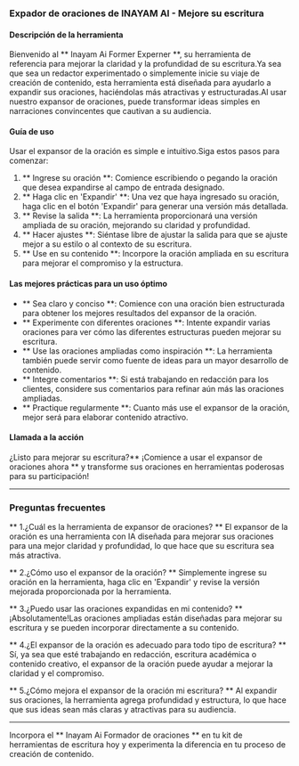 ### Expador de oraciones de INAYAM AI - Mejore su escritura

#### Descripción de la herramienta
Bienvenido al ** Inayam Ai Former Experner **, su herramienta de referencia para mejorar la claridad y la profundidad de su escritura.Ya sea que sea un redactor experimentado o simplemente inicie su viaje de creación de contenido, esta herramienta está diseñada para ayudarlo a expandir sus oraciones, haciéndolas más atractivas y estructuradas.Al usar nuestro expansor de oraciones, puede transformar ideas simples en narraciones convincentes que cautivan a su audiencia.

#### Guía de uso
Usar el expansor de la oración es simple e intuitivo.Siga estos pasos para comenzar:

1. ** Ingrese su oración **: Comience escribiendo o pegando la oración que desea expandirse al campo de entrada designado.
2. ** Haga clic en 'Expandir' **: Una vez que haya ingresado su oración, haga clic en el botón 'Expandir' para generar una versión más detallada.
3. ** Revise la salida **: La herramienta proporcionará una versión ampliada de su oración, mejorando su claridad y profundidad.
4. ** Hacer ajustes **: Siéntase libre de ajustar la salida para que se ajuste mejor a su estilo o al contexto de su escritura.
5. ** Use en su contenido **: Incorpore la oración ampliada en su escritura para mejorar el compromiso y la estructura.

#### Las mejores prácticas para un uso óptimo
- ** Sea claro y conciso **: Comience con una oración bien estructurada para obtener los mejores resultados del expansor de la oración.
- ** Experimente con diferentes oraciones **: Intente expandir varias oraciones para ver cómo las diferentes estructuras pueden mejorar su escritura.
- ** Use las oraciones ampliadas como inspiración **: La herramienta también puede servir como fuente de ideas para un mayor desarrollo de contenido.
- ** Integre comentarios **: Si está trabajando en redacción para los clientes, considere sus comentarios para refinar aún más las oraciones ampliadas.
- ** Practique regularmente **: Cuanto más use el expansor de la oración, mejor será para elaborar contenido atractivo.

#### Llamada a la acción
¿Listo para mejorar su escritura?** ¡Comience a usar el expansor de oraciones ahora ** y transforme sus oraciones en herramientas poderosas para su participación!

---

### Preguntas frecuentes

** 1.¿Cuál es la herramienta de expansor de oraciones? **
El expansor de la oración es una herramienta con IA diseñada para mejorar sus oraciones para una mejor claridad y profundidad, lo que hace que su escritura sea más atractiva.

** 2.¿Cómo uso el expansor de la oración? **
Simplemente ingrese su oración en la herramienta, haga clic en 'Expandir' y revise la versión mejorada proporcionada por la herramienta.

** 3.¿Puedo usar las oraciones expandidas en mi contenido? **
¡Absolutamente!Las oraciones ampliadas están diseñadas para mejorar su escritura y se pueden incorporar directamente a su contenido.

** 4.¿El expansor de la oración es adecuado para todo tipo de escritura? **
Sí, ya sea que esté trabajando en redacción, escritura académica o contenido creativo, el expansor de la oración puede ayudar a mejorar la claridad y el compromiso.

** 5.¿Cómo mejora el expansor de la oración mi escritura? **
Al expandir sus oraciones, la herramienta agrega profundidad y estructura, lo que hace que sus ideas sean más claras y atractivas para su audiencia.

---

Incorpora el ** Inayam Ai Formador de oraciones ** en tu kit de herramientas de escritura hoy y experimenta la diferencia en tu proceso de creación de contenido.
